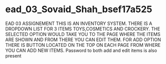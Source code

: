# ead_03_Sovaid_Shah_bsef17a525
EAD 03 ASSIGNEMENT
THIS IS AN INVENTORY SYSTEM. THERE IS A DROPDOWN LIST FOR 3 ITEMS TOYS,COSMETICS AND CROCKERY. THE SELECTED OPTION WOULD TAKE YOU TO THE PAGE WHERE THE ITEMS ARE SHOWN AND FROM THERE YOU CAN EDIT THEM. FOR ADD OPTION THERE IS BUTTON LOCATED ON THE TOP ON EACH PAGE FROM WHERE YOU CAN ADD NEW ITEMS. Password to both add and edit items is also present
